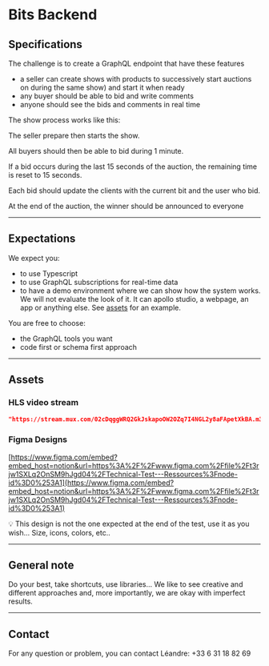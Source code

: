 # Bits Backend

## Specifications

The challenge is to create a GraphQL endpoint that have these features

- a seller can create shows with products to successively start auctions on
  during the same show) and start it when ready
- any buyer should be able to bid and write comments
- anyone should see the bids and comments in real time

The show process works like this:

The seller prepare then starts the show.

All buyers should then be able to bid during 1 minute.

If a bid occurs during the last 15 seconds of the auction, the remaining time is
reset to 15 seconds.

Each bid should update the clients with the current bit and the user who bid.

At the end of the auction, the winner should be announced to everyone

---

## Expectations

We expect you:

- to use Typescript
- to use GraphQL subscriptions for real-time data
- to have a demo environment where we can show how the system works. We will not
  evaluate the look of it. It can apollo studio, a webpage, an app or anything
  else. See
  [assets](https://www.notion.so/Bits-Backend-Technical-Test-437bfdc242014f83b03b10f42f0ef7e2)
  for an example.

You are free to choose:

- the GraphQL tools you want
- code first or schema first approach

---

## Assets

### **HLS video stream**

```json
"https://stream.mux.com/02cDqggWRQ2GkJskapoOW2OZq7I4NGL2y8aFApetXkBA.m3u8"
```

### **Figma Designs**

[https://www.figma.com/embed?embed_host=notion&url=https%3A%2F%2Fwww.figma.com%2Ffile%2Ft3rjw1SXLq2OnSM9hJgd04%2FTechnical-Test---Ressources%3Fnode-id%3D0%253A1](https://www.figma.com/embed?embed_host=notion&url=https%3A%2F%2Fwww.figma.com%2Ffile%2Ft3rjw1SXLq2OnSM9hJgd04%2FTechnical-Test---Ressources%3Fnode-id%3D0%253A1)

<aside>
💡 This design is not the one expected at the end of the test, use it as you wish... Size, icons, colors, etc..

</aside>

---

## General note

Do your best, take shortcuts, use libraries... We like to see creative and
different approaches and, more importantly, we are okay with imperfect results.

---

## Contact

For any question or problem, you can contact Léandre: +33 6 31 18 82 69
